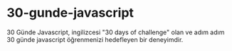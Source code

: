 # 30-gunde-javascript
30 Günde Javascript, ingilizcesi "30 days of challenge" olan ve adım adım 30 günde javascript öğrenmenizi hedefleyen bir deneyimdir.
